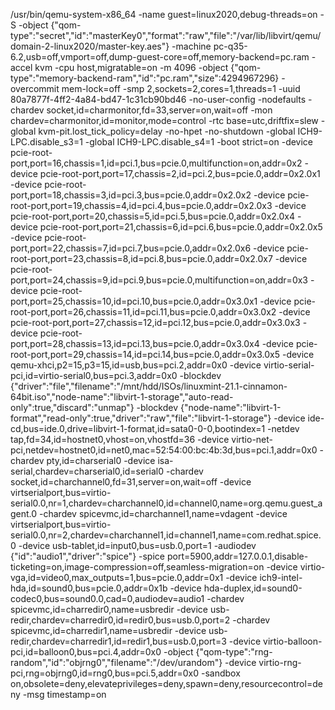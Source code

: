 /usr/bin/qemu-system-x86_64 
    -name guest=linux2020,debug-threads=on 
    -S 
    -object {"qom-type":"secret","id":"masterKey0","format":"raw","file":"/var/lib/libvirt/qemu/domain-2-linux2020/master-key.aes"} 
    -machine pc-q35-6.2,usb=off,vmport=off,dump-guest-core=off,memory-backend=pc.ram 
    -accel kvm 
    -cpu host,migratable=on 
    -m 4096 
    -object {"qom-type":"memory-backend-ram","id":"pc.ram","size":4294967296} 
    -overcommit mem-lock=off 
    -smp 2,sockets=2,cores=1,threads=1 
    -uuid 80a7877f-4ff2-4a84-bd47-1c31cb90bd46 
    -no-user-config -nodefaults 
    -chardev socket,id=charmonitor,fd=33,server=on,wait=off 
    -mon chardev=charmonitor,id=monitor,mode=control 
    -rtc base=utc,driftfix=slew 
    -global kvm-pit.lost_tick_policy=delay 
    -no-hpet -no-shutdown 
    -global ICH9-LPC.disable_s3=1 
    -global ICH9-LPC.disable_s4=1 
    -boot strict=on 
    -device pcie-root-port,port=16,chassis=1,id=pci.1,bus=pcie.0,multifunction=on,addr=0x2 
    -device pcie-root-port,port=17,chassis=2,id=pci.2,bus=pcie.0,addr=0x2.0x1 
    -device pcie-root-port,port=18,chassis=3,id=pci.3,bus=pcie.0,addr=0x2.0x2 
    -device pcie-root-port,port=19,chassis=4,id=pci.4,bus=pcie.0,addr=0x2.0x3 
    -device pcie-root-port,port=20,chassis=5,id=pci.5,bus=pcie.0,addr=0x2.0x4 
    -device pcie-root-port,port=21,chassis=6,id=pci.6,bus=pcie.0,addr=0x2.0x5 
    -device pcie-root-port,port=22,chassis=7,id=pci.7,bus=pcie.0,addr=0x2.0x6 
    -device pcie-root-port,port=23,chassis=8,id=pci.8,bus=pcie.0,addr=0x2.0x7 
    -device pcie-root-port,port=24,chassis=9,id=pci.9,bus=pcie.0,multifunction=on,addr=0x3 
    -device pcie-root-port,port=25,chassis=10,id=pci.10,bus=pcie.0,addr=0x3.0x1 
    -device pcie-root-port,port=26,chassis=11,id=pci.11,bus=pcie.0,addr=0x3.0x2 
    -device pcie-root-port,port=27,chassis=12,id=pci.12,bus=pcie.0,addr=0x3.0x3 
    -device pcie-root-port,port=28,chassis=13,id=pci.13,bus=pcie.0,addr=0x3.0x4 
    -device pcie-root-port,port=29,chassis=14,id=pci.14,bus=pcie.0,addr=0x3.0x5 
    -device qemu-xhci,p2=15,p3=15,id=usb,bus=pci.2,addr=0x0 
    -device virtio-serial-pci,id=virtio-serial0,bus=pci.3,addr=0x0 
    -blockdev {"driver":"file","filename":"/mnt/hdd/ISOs/linuxmint-21.1-cinnamon-64bit.iso","node-name":"libvirt-1-storage","auto-read-only":true,"discard":"unmap"} 
    -blockdev {"node-name":"libvirt-1-format","read-only":true,"driver":"raw","file":"libvirt-1-storage"}
    -device ide-cd,bus=ide.0,drive=libvirt-1-format,id=sata0-0-0,bootindex=1 
    -netdev tap,fd=34,id=hostnet0,vhost=on,vhostfd=36 
    -device virtio-net-pci,netdev=hostnet0,id=net0,mac=52:54:00:bc:4b:3d,bus=pci.1,addr=0x0 
    -chardev pty,id=charserial0 
    -device isa-serial,chardev=charserial0,id=serial0 
    -chardev socket,id=charchannel0,fd=31,server=on,wait=off 
    -device virtserialport,bus=virtio-serial0.0,nr=1,chardev=charchannel0,id=channel0,name=org.qemu.guest_agent.0 
    -chardev spicevmc,id=charchannel1,name=vdagent 
    -device virtserialport,bus=virtio-serial0.0,nr=2,chardev=charchannel1,id=channel1,name=com.redhat.spice.0 
    -device usb-tablet,id=input0,bus=usb.0,port=1 
    -audiodev {"id":"audio1","driver":"spice"} 
    -spice port=5900,addr=127.0.0.1,disable-ticketing=on,image-compression=off,seamless-migration=on -device virtio-vga,id=video0,max_outputs=1,bus=pcie.0,addr=0x1 -device ich9-intel-hda,id=sound0,bus=pcie.0,addr=0x1b 
    -device hda-duplex,id=sound0-codec0,bus=sound0.0,cad=0,audiodev=audio1 
    -chardev spicevmc,id=charredir0,name=usbredir 
    -device usb-redir,chardev=charredir0,id=redir0,bus=usb.0,port=2 
    -chardev spicevmc,id=charredir1,name=usbredir 
    -device usb-redir,chardev=charredir1,id=redir1,bus=usb.0,port=3 
    -device virtio-balloon-pci,id=balloon0,bus=pci.4,addr=0x0 
    -object {"qom-type":"rng-random","id":"objrng0","filename":"/dev/urandom"} 
    -device virtio-rng-pci,rng=objrng0,id=rng0,bus=pci.5,addr=0x0 
    -sandbox on,obsolete=deny,elevateprivileges=deny,spawn=deny,resourcecontrol=deny 
    -msg timestamp=on